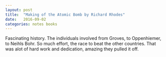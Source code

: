 ```yaml
---
layout: post
title:  "Making of the Atomic Bomb by Richard Rhodes"
date:   2016-09-02
categories: notes books
---
```


Fascinating history. The individuals involved from Groves, to Oppenhiemer, to Neihls Bohr. So much effort, the race to beat
the other countries. That was alot of hard work and dedication, amazing they pulled it off.

